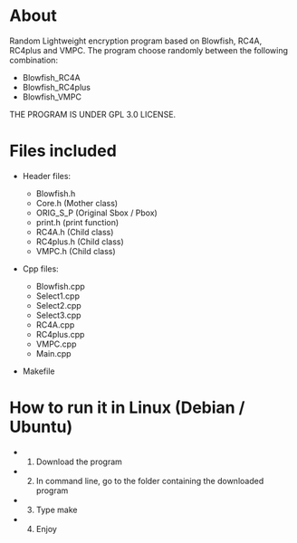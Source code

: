 # About
Random Lightweight encryption program based on Blowfish, RC4A, RC4plus and VMPC. The program choose randomly between the following combination:
  - Blowfish_RC4A
  - Blowfish_RC4plus
  - Blowfish_VMPC

THE PROGRAM IS UNDER GPL 3.0 LICENSE.

# Files included
- Header files:
  - Blowfish.h
  - Core.h (Mother class)
  - ORIG_S_P (Original Sbox / Pbox)
  - print.h (print function)
  - RC4A.h (Child class)
  - RC4plus.h (Child class)
  - VMPC.h (Child class)
  
- Cpp files:
  - Blowfish.cpp
  - Select1.cpp
  - Select2.cpp
  - Select3.cpp
  - RC4A.cpp
  - RC4plus.cpp
  - VMPC.cpp
  - Main.cpp

- Makefile

# How to run it in Linux (Debian / Ubuntu)
- 1) Download the program
- 2) In command line, go to the folder containing the downloaded program
- 3) Type make
- 4) Enjoy
